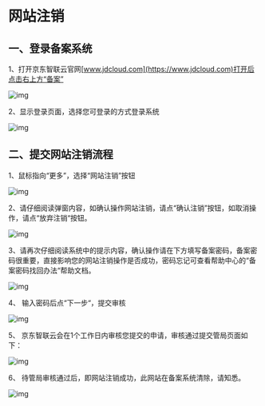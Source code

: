 # 网站注销

## 一、登录备案系统

1、打开京东智联云官网[www.jdcloud.com](https://www.jdcloud.com)打开后点击右上方“备案”

![img](https://github.com/jdcloudcom/cn/blob/joytaobao-beian-2020042801/image/ICP-License-Service/Website-Cancellation-cn-1.png)

2、显示登录页面，选择您可登录的方式登录系统

![img](https://github.com/jdcloudcom/cn/blob/joytaobao-beian-2020042801/image/ICP-License-Service/Website-Cancellation-cn-2.png)

## 二、提交网站注销流程

1、鼠标指向“更多”，选择“网站注销”按钮

![img](https://github.com/jdcloudcom/cn/blob/joytaobao-beian-2020042801/image/ICP-License-Service/Website-Cancellation-cn-3.png)

2、请仔细阅读弹窗内容，如确认操作网站注销，请点“确认注销”按钮，如取消操作，请点“放弃注销“按钮。

![img](https://github.com/jdcloudcom/cn/blob/joytaobao-beian-2020042801/image/ICP-License-Service/Website-Cancellation-cn-4.png)

3、请再次仔细阅读系统中的提示内容，确认操作请在下方填写备案密码，备案密码很重要，直接影响您的网站注销操作是否成功，密码忘记可查看帮助中心的“备案密码找回办法“帮助文档。

![img](https://github.com/jdcloudcom/cn/blob/joytaobao-beian-2020042801/image/ICP-License-Service/Website-Cancellation-cn-5.png)

4、 输入密码后点“下一步“，提交审核

![img](https://github.com/jdcloudcom/cn/blob/joytaobao-beian-2020042801/image/ICP-License-Service/Website-Cancellation-cn-6.png)

5、 京东智联云会在1个工作日内审核您提交的申请，审核通过提交管局页面如下：

![img](https://github.com/jdcloudcom/cn/blob/joytaobao-beian-2020042801/image/ICP-License-Service/Website-Cancellation-cn-7.png)

6、 待管局审核通过后，即网站注销成功，此网站在备案系统清除，请知悉。

![img](https://github.com/jdcloudcom/cn/blob/joytaobao-beian-2020042801/image/ICP-License-Service/Website-Cancellation-cn-8.png)
